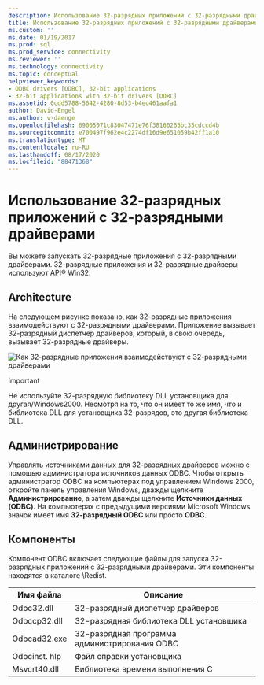 ```yaml
---
description: Использование 32-разрядных приложений с 32-разрядными драйверами
title: Использование 32-разрядных приложений с 32-разрядными драйверами | Документация Майкрософт
ms.custom: ''
ms.date: 01/19/2017
ms.prod: sql
ms.prod_service: connectivity
ms.reviewer: ''
ms.technology: connectivity
ms.topic: conceptual
helpviewer_keywords:
- ODBC drivers [ODBC], 32-bit applications
- 32-bit applications with 32-bit drivers [ODBC]
ms.assetid: 0cdd5788-5642-4280-8d53-b4ec461aafa1
author: David-Engel
ms.author: v-daenge
ms.openlocfilehash: 69005071c83047471e76f38160265bc35cdccd4b
ms.sourcegitcommit: e700497f962e4c2274df16d9e651059b42ff1a10
ms.translationtype: MT
ms.contentlocale: ru-RU
ms.lasthandoff: 08/17/2020
ms.locfileid: "88471368"
---
```

# <a name="using-32-bit-applications-with-32-bit-drivers"></a>Использование 32-разрядных приложений с 32-разрядными драйверами
Вы можете запускать 32-разрядные приложения с 32-разрядными драйверами. 32-разрядные приложения и 32-разрядные драйверы используют API® Win32.  
  
## <a name="architecture"></a>Architecture  
 На следующем рисунке показано, как 32-разрядные приложения взаимодействуют с 32-разрядными драйверами. Приложение вызывает 32-разрядный диспетчер драйверов, который, в свою очередь, вызывает 32-разрядные драйверы.  
  
 ![Как 32&#45;разрядные приложения взаимодействуют с 32&#45;разрядными драйверами](../../odbc/microsoft/media/sdka6.gif "sdka6")  
  
> [!IMPORTANT]  
>  Не используйте 32-разрядную библиотеку DLL установщика для другая/Windows2000. Несмотря на то, что он имеет то же имя, что и библиотека DLL для установщика 32-разрядов, это другая библиотека DLL.  
  
## <a name="administration"></a>Администрирование  
 Управлять источниками данных для 32-разрядных драйверов можно с помощью администратора источников данных ODBC. Чтобы открыть администратор ODBC на компьютерах под управлением Windows 2000, откройте панель управления Windows, дважды щелкните **Администрирование**, а затем дважды щелкните **Источники данных (ODBC)**. На компьютерах с предыдущими версиями Microsoft Windows значок имеет имя **32-разрядный ODBC** или просто **ODBC**.  
  
## <a name="components"></a>Компоненты  
 Компонент ODBC включает следующие файлы для запуска 32-разрядных приложений с 32-разрядными драйверами. Эти компоненты находятся в каталоге \Redist.  
  
|Имя файла|Описание|  
|---------------|-----------------|  
|Odbc32.dll|32-разрядный диспетчер драйверов|  
|Odbccp32.dll|32-разрядная библиотека DLL установщика|  
|Odbcad32.exe|32-разрядная программа администрирования ODBC|  
|Odbcinst. hlp|Файл справки установщика|  
|Msvcrt40.dll|Библиотека времени выполнения C|
